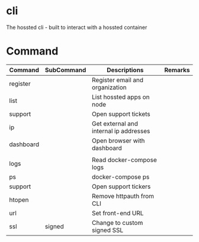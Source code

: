 # cli
The hossted cli - built to interact with a hossted container

#  Command
| Command   | SubCommand | Descriptions                           | Remarks |
|-----------|------------|----------------------------------------|---------|
| register  |            | Register email and organization        |         |
| list      |            | List hossted apps on node              |         |
| support   |            | Open support tickets                   |         |
| ip        |            | Get external and internal ip addresses |         |
| dashboard |            | Open browser with dashboard            |         |
|           |            |                                        |         |
| logs      |            | Read docker-compose logs               |         |
| ps        |            | docker-compose ps                      |         |
| support   |            | Open support tickers                   |         |
| htopen    |            | Remove httpauth from CLI               |         |
| url       |            | Set front-end URL                      |         |
| ssl       | signed     | Change to custom signed SSL            |         |
